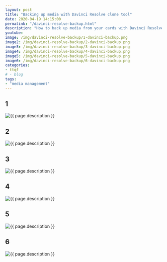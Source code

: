 ```yaml
---
layout: post
title: "Backing up media with Davinci Resolve clone tool"
date: 2020-04-19 14:15:00
permalink: "/davinci-resolve-backup.html"
description: "How to back up media from your cards with Davinci Resolve clone tool"
youtube: 
image: /img/davinci-resolve-backup/1-davinci-backup.png
image2: /img/davinci-resolve-backup/2-davinci-backup.png
image3: /img/davinci-resolve-backup/3-davinci-backup.png
image4: /img/davinci-resolve-backup/4-davinci-backup.png
image5: /img/davinci-resolve-backup/5-davinci-backup.png
image6: /img/davinci-resolve-backup/6-davinci-backup.png
categories: 
- ttqf
# - blog
tags:
- "media management"
---
```


## 1 

<div class="image-wrapper">
    <img src="{{ page.image }}" alt="{{ page.description }}" />
</div>



## 2
<div class="image-wrapper">
    <img src="{{ page.image2 }}" alt="{{ page.description }}" />
</div>


## 3

<div class="image-wrapper">
    <img src="{{ page.image3 }}" alt="{{ page.description }}" />
</div>

## 4

<div class="image-wrapper">
    <img src="{{ page.image4 }}" alt="{{ page.description }}" />
</div>

## 5

<div class="image-wrapper">
    <img src="{{ page.image5 }}" alt="{{ page.description }}" />
</div>

## 6

<div class="image-wrapper">
    <img src="{{ page.image5 }}" alt="{{ page.description }}" />
</div>